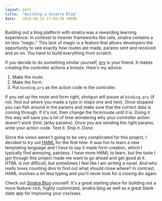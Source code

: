 ```yaml
---
layout: post
title:  "Building a Sinatra Blog"
date:   2016-06-22 17:05:39 +0000
---
```



Building out a blog platform with sinatra was a rewarding learning experience. In contrast to heavier frameworks like rails, sinatra contains a lot less "magic." This lack of magic is a feature that allows developers the opportunity to see exactly how routes are made, params sent and received and so on. You have to build everything from scratch.

If you decide to do something similar yourself, [pry](https://github.com/pry/pry) is your friend. It makes creating the controller actions a breeze. Here's my advice: 

1. Make the route.
2. Make the form.
3. Put `binding.pry` as the action code in the controller.

If you set up the route and form right, shotgun will pause at `binding.pry` (if not, find out where you made a typo in steps one and two). Once stopped you can fish around in the params and make sure that the correct data is coming through. If it's not, then change the form/route until it is. Doing it this way will save you a lot of time wondering why your controller action doesn't work (hint: janky params). Once you are sending the right params, write your action code. Test it. Ship it. Done.

Since the views weren't going to be very complicated for this project, I decided to try out [HAML](http://haml.info/) for the first time. It was fun to learn a new templating language and I have to say it made form creation, which I typically find annoying, painless. I have more HAML to learn, but the taste I got through this project made me want to go ahead and get good at it. HTML is not difficult, but sometimes I feel like I am writing a novel. And who really loves counting divs to find out what should close where? In contrast, HAML involves a lot less typing and you'll never look for a closing div again.

Check out [Sinatra Blog](https://github.com/interestinall/sinatra-blog) yourself. It's a great starting place for building out a more feature-rich, highly customized, sinatra blog as well as a great blank slate app for improving your css/sass.

